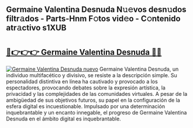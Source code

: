## Germaine Valentina Desnuda N𝚞𝚎vos desn𝚞dos filtr𝚊dos - Parts-Hnm F𝚘tos vid𝚎o - C𝚘ntenido atr𝚊ctivo s1XUB

# <h2><a href="http://mbbo74g.tromn.icu/?c=Germaine+Valentina+Desnuda">🔗👉👉👉 Germaine Valentina Desnuda 🔗🔗</a></h2>

[![Germaine Valentina Desnuda nuevo](https://i.imgur.com/pEAQMta.gif)](http://mbbo74g.tromn.icu/?c=Germaine+Valentina+Desnuda)
Germaine Valentina Desnuda, un individuo multifacético y divisivo, se resiste a la descripción simple. Su personalidad distintiva en línea ha cautivado y provocado a los espectadores, provocando debates sobre la expresión artística, la privacidad y las complejidades de las comunidades virtuales. A pesar de la ambigüedad de sus objetivos futuros, su papel en la configuración de la esfera digital es incuestionable. Impulsado por una determinación inquebrantable y un encanto innegable, el progreso de Germaine Valentina Desnuda en el ámbito digital es inquebrantable.
